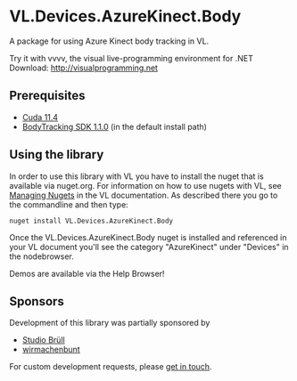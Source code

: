 # VL.Devices.AzureKinect.Body
A package for using Azure Kinect body tracking in VL.

Try it with vvvv, the visual live-programming environment for .NET  
Download: http://visualprogramming.net

## Prerequisites
- [Cuda 11.4](https://developer.nvidia.com/cuda-11-4-0-download-archive)
- [BodyTracking SDK 1.1.0](https://learn.microsoft.com/en-us/azure/kinect-dk/body-sdk-download) (in the default install path)

## Using the library
In order to use this library with VL you have to install the nuget that is available via nuget.org. For information on how to use nugets with VL, see [Managing Nugets](https://vvvv.gitbooks.io/the-gray-book/content/en/reference/libraries/dependencies.html#_manage_nugets) in the VL documentation. As described there you go to the commandline and then type:

    nuget install VL.Devices.AzureKinect.Body

Once the VL.Devices.AzureKinect.Body nuget is installed and referenced in your VL document you'll see the category "AzureKinect" under "Devices" in the nodebrowser. 

Demos are available via the Help Browser!

## Sponsors
Development of this library was partially sponsored by
- [Studio Brüll](https://studiobruell.de)
- [wirmachenbunt](https://wirmachenbunt.de)

For custom development requests, please [get in touch](mailto:devvvvs@vvvv.org).

